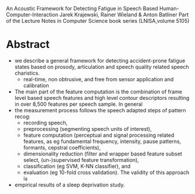 An Acoustic Framework for Detecting Fatigue
  in Speech Based Human-Computer-Interaction
Jarek Krajewski, Rainer Wieland & Anton Batliner
Part of the Lecture Notes in Computer Science book series (LNISA,volume 5105)

# Abstract

* we describe a general framework for detecting accident-prone fatigue states
  based on prosody, articulation and speech quality related speech charistics.
  * real-time, non obtrusive, and free from sensor application and calibration
* The main part of the feature computation is the
  combination of frame level based speech features and high level contour
  descriptors resulting in over 8,500 features per speech sample. In general
* the measurement process follows the speech adapted steps of pattern recog:
  * recording speech,
  * preprocessing (segmenting speech units of interest),
  * feature computation (perceptual and signal processing related features, as
    eg fundamental frequency, intensity, pause patterns, formants, cepstral
    coefficients),
  * dimensionality reduction (filter and wrapper based feature subset select,
    (un-)supervised feature transformation),
  * classification (eg SVM, K-NN classifier), and
  * evaluation (eg 10-fold cross validation). The validity of this approach is
* empirical results of a sleep deprivation study.
